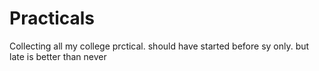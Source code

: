 # Practicals
Collecting all my college prctical. should have started before sy only. but late is better than never
